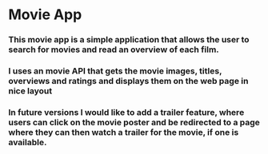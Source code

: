 # Movie App

### This movie app is a simple application that allows the user to search for movies and read an overview of each film.

### I uses an movie API that gets the movie images, titles, overviews and ratings and displays them on the web page in nice layout

### In future versions I would like to add a trailer feature, where users can click on the movie poster and be redirected to a page where they can then watch a trailer for the movie, if one is available.
